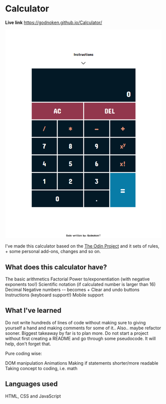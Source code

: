 # Calculator
**Live link** https://godnoken.github.io/Calculator/

![calculator](Calculator.png)

I've made this calculator based on the [The Odin Project](https://www.theodinproject.com/paths/foundations/courses/foundations/lessons/calculator) and it sets of rules, + some personal add-ons, changes and so on.


## What does this calculator have?
The basic arithmetics
Factorial
Power to/exponentiation (with negative exponents too!)
Scientific notation (if calculated number is larger than 16)
Decimal
Negative numbers
-- becomes +
Clear and undo buttons
Instructions (keyboard support!)
Mobile support

## What I've learned
Do not write hundreds of lines of code without making sure to giving yourself a hand and making comments for some of it.. Also.. maybe refactor sooner. Biggest takeaway by far is to plan more. Do not start a project without first creating a README and go through some pseudocode. It will help, don't forget that.

Pure coding wise:

DOM manipulation
Animations
Making if statements shorter/more readable
Taking concept to coding, i.e. math

## Languages used

HTML, CSS and JavaScript